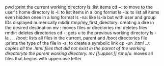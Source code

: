 pwd :print the current working directory
ls :list items
cd ~: to move to the user's home directory
ls -l: to list items in a long format 
ls -la: to list all items even hidden ones in a long format
ls -na: like ls-la but with user and group IDs displayed numerically
mkdir /tmp/my_first_directory: creating a dire in the desired destination
mv : moves files or directories
rm: deletes files
rmdir: deletes directories
cd -: gets u to the previous working directory
ls -la . .. /boot: lists all files in the current, parent and /boot 
directories
file :prints the type of the file
ln -s: to create a symbolic link
cp -un *.html ../: copies all the .html files that did not exist in the parent of the working directoryto the parent working directory.
mv [[:upper:]]* /tmp/u: moves all files that begins with uppercase letter
